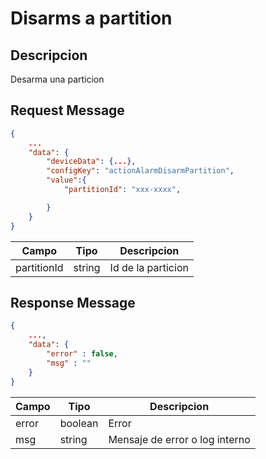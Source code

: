 # Disarms a partition

## Descripcion

Desarma una particion

## Request Message

```json
{
    ...
    "data": {
        "deviceData": {...},
        "configKey": "actionAlarmDisarmPartition",
        "value":{
            "partitionId": "xxx-xxxx",

        }
    }
}

```

| Campo       | Tipo   | Descripcion        |
| ----------- | ------ | ------------------ |
| partitionId | string | Id de la particion |

## Response Message

```json
{
    ...,
    "data": {
        "error" : false,
        "msg" : ""
    }
}
```

| Campo | Tipo    | Descripcion                    |
| ----- | ------- | ------------------------------ |
| error | boolean | Error                          |
| msg   | string  | Mensaje de error o log interno |
